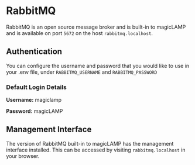 # RabbitMQ

RabbitMQ is an open source message broker and is built-in to magicLAMP and is available
on port `5672` on the host `rabbitmq.localhost`.

## Authentication

You can configure the username and password that you would like to use in your .env
file, under `RABBITMQ_USERNAME` and `RABBITMQ_PASSWORD`

### Default Login Details
**Username:** magiclamp

**Password:** magicLAMP

## Management Interface

The version of RabbitMQ built-in to magicLAMP has the management interface installed.
This can be accessed by visiting `rabbitmq.localhost` in your browser.